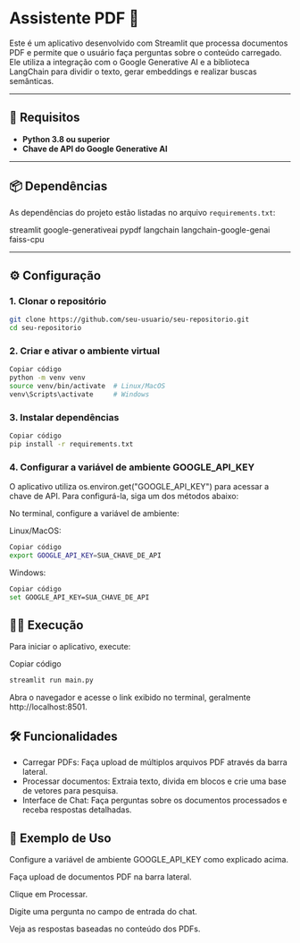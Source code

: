 ﻿# Assistente PDF 💬

Este é um aplicativo desenvolvido com Streamlit que processa documentos PDF e permite que o usuário faça perguntas sobre o conteúdo carregado. Ele utiliza a integração com o Google Generative AI e a biblioteca LangChain para dividir o texto, gerar embeddings e realizar buscas semânticas.

---

## 🚀 Requisitos

- **Python 3.8 ou superior**
- **Chave de API do Google Generative AI**

---

## 📦 Dependências

As dependências do projeto estão listadas no arquivo `requirements.txt`:

streamlit google-generativeai pypdf langchain langchain-google-genai faiss-cpu


---

## ⚙️ Configuração

### 1. Clonar o repositório
```bash
git clone https://github.com/seu-usuario/seu-repositorio.git
cd seu-repositorio
```
### 2. Criar e ativar o ambiente virtual
```bash
Copiar código
python -m venv venv
source venv/bin/activate  # Linux/MacOS
venv\Scripts\activate     # Windows
```

### 3. Instalar dependências
```bash
Copiar código
pip install -r requirements.txt
```

### 4. Configurar a variável de ambiente GOOGLE_API_KEY
O aplicativo utiliza os.environ.get("GOOGLE_API_KEY") para acessar a chave de API. Para configurá-la, siga um dos métodos abaixo:

No terminal, configure a variável de ambiente:

Linux/MacOS:
```bash
Copiar código
export GOOGLE_API_KEY=SUA_CHAVE_DE_API
```
Windows:
```bash
Copiar código
set GOOGLE_API_KEY=SUA_CHAVE_DE_API
```

## 🏃‍♂️ Execução
Para iniciar o aplicativo, execute:

Copiar código
```bash
streamlit run main.py
```
Abra o navegador e acesse o link exibido no terminal, geralmente http://localhost:8501.

## 🛠️ Funcionalidades
- Carregar PDFs: Faça upload de múltiplos arquivos PDF através da barra lateral.
- Processar documentos: Extraia texto, divida em blocos e crie uma base de vetores para pesquisa.
- Interface de Chat: Faça perguntas sobre os documentos processados e receba respostas detalhadas.

## 📝 Exemplo de Uso
Configure a variável de ambiente GOOGLE_API_KEY como explicado acima.

Faça upload de documentos PDF na barra lateral.

Clique em Processar.

Digite uma pergunta no campo de entrada do chat.

Veja as respostas baseadas no conteúdo dos PDFs.